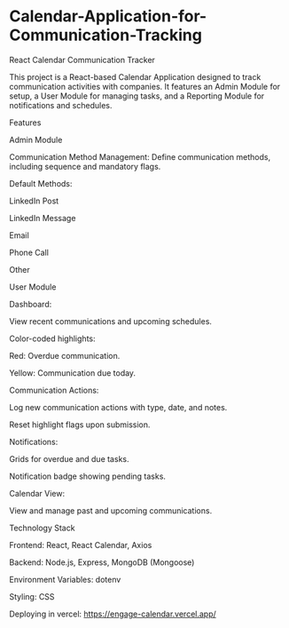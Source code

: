 # Calendar-Application-for-Communication-Tracking
React Calendar Communication Tracker

This project is a React-based Calendar Application designed to track communication activities with companies. It features an Admin Module for setup, a User Module for managing tasks, and a Reporting Module for notifications and schedules.

Features

Admin Module

Communication Method Management: Define communication methods, including sequence and mandatory flags.

Default Methods:

LinkedIn Post

LinkedIn Message

Email

Phone Call

Other

User Module

Dashboard:

View recent communications and upcoming schedules.

Color-coded highlights:

Red: Overdue communication.

Yellow: Communication due today.

Communication Actions:

Log new communication actions with type, date, and notes.

Reset highlight flags upon submission.

Notifications:

Grids for overdue and due tasks.

Notification badge showing pending tasks.

Calendar View:

View and manage past and upcoming communications.

Technology Stack

Frontend: React, React Calendar, Axios

Backend: Node.js, Express, MongoDB (Mongoose)

Environment Variables: dotenv

Styling: CSS

Deploying in vercel: https://engage-calendar.vercel.app/
